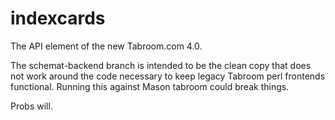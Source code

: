 # indexcards

The API element of the new Tabroom.com 4.0. 

The schemat-backend branch is intended to be the clean copy that does not work
around the code necessary to keep legacy Tabroom perl frontends functional.
Running this against Mason tabroom could break things.

Probs will.



